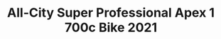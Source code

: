 ---
layout: shop-single
title: All-City Super Professional Apex 1 700c Bike 2021
id: "BI002487"
make: "All-City Super Professional Apex 1 700c Bike 2021"
model: 
brand_logo: "/globalassets/brand-logos/allcity-1.png"
name: "All-City Super Professional Apex 1 700c Bike 2021"
star_rating: "0"
price_current: "$1,650.00"
price_msrp: 
price_discount: 
availability: "Only 1 Left"
description: "&#35;&#35; ALL-CITY SUPER PROFESSIONAL APEX 1 700C BIKE 2021

&#35;&#35;&#35; THE URBAN CROSS MACHINE

Whether you're cruising the bike paths, riding to work five days a week, or
you're exploring the fireroads, you'll want to be on a highly versatile bike.
The All-City Super Professional Apex 1 700c Bike is an elegant super commuter
and an urban cross machine. It has 612 Select Steel Tubing on the frame and
has racks and fender mounts so you can easily load this bike up with all your
gear and essentials. The frame also has ample tire clearance for 700 x 45mm or
650b x 47mm tires and the frame features stealth dropper routing.

The Apex 1 version of the All-City Super Professional 700c Bike comes with a
SRAM Apex 1 11-speed drivetrain. The cassette has an ultra-wide 11-42T gear
range that makes climbing and pedaling through rough terrain much easier.
Tektro HD-R280 hydraulic disc brakes provide excellent stopping power and
perform well in various conditions. WTB ST i23 TCS 2.0 rims are paired with
WTB Riddler TCS tires that can be set up tubeless-ready for a smoother ride,
better traction, and fewer flats.

&#35;&#35;&#35; Features

  * **612 Select Steel Tubing frame** with ample tire clearance and stealth dropper routing
  * **Rack and fender mounts** so you can easily transform this into your daily commuter
  * **SRAM Apex 1 drivetrain** performs well in demanding terrain
  * **Tektro hydraulic disc brakes** provide excellent stopping power in various conditions
  * **Tubeless-ready rims and tires** for a smoother ride, better traction, and fewer flats

SPECIFICATIONS Frame | 612 Select Steel Tubing  
---|---  
Fork | Steel  
Headset | Cane Creek 40 Series  
Shifters | SRAM Apex 1 Flatbar  
Front Derailleur | Nope  
Rear Derailleur | SRAM Apex 1 Long Cage  
Crankset | FSA Omega MegaEXO, 44T  
Bottom Bracket | FSA MegaEXO  
Chain | SRAM PC-1110  
Cassette | 11-42T  
Brakes | Tektro HD-R280 Hydraulic  
Wheelset | WTB ST i23 TCS 2.0 Rims, All-City Go-Devil Hubs  
Tires | WTB Riddler 700 x 37c TCS  
Handlebar | AL6061 20mm Rise  
Stem | AL6061 3D Forged  
Grips/Bar Tape | Lock-On  
Seatpost | 27.2mm Two-Bolt  
Seatclamp | Single-Bolt  
Saddle | All-City Gonzo  
Intended Use | Commuter, Gravel, Adventure, Touring  
  
_Note: Components are subject to change without notice._

![Geo Chart
Image](//cdn.thinglink.me/api/image/700069498757054465/1024/10/none&#35;tl-700069498757054465;')

  * METRIC
  * INCH

Size | 46 | 49 | 52 | 55 | 58 | 61  
---|---|---|---|---|---|---  
A: Seat Tube Length | 460 | 490 | 520 | 550 | 580 | 610  
B: Effective Top Tube | 520 | 535 | 550 | 565 | 585 | 605  
C: Stack | 523 | 547 | 563 | 584 | 610 | 633  
D: Reach | 370 | 373 | 378 | 386 | 393 | 405  
E: BB Height | - | - | - | - | - | -  
F: BB Drop | 60 | 60 | 60 | 60 | 60 | 60  
G: Head Tube Length | 100 | 125 | 140 | 160 | 185 | 210  
H: Head Tube Angle | 71 ° | 71 ° | 71.5 ° | 72 ° | 72.5 ° | 72.5 °  
I: Seat Tube Angle | 74 ° | 73.5 ° | 73 ° | 73 ° | 72.5 ° | 72.5 °  
J: Standover Height | 749 | 776 | 800 | 826 | 853 | 879  
K: Chainstay Length | 420 | 420 | 420 | 420 | 420 | 420  
L: Wheelbase | 992 | 1004 | 1009 | 1020 | 1029 | 1049  
Crank Arm Length | 165 mm | 170 mm | 172.5 mm | 172.5 mm | 175 mm | 175 mm  
Stem Length | 80 mm | 90 mm | 100 mm | 100 mm | 110 mm | 110 mm  
Handlebar Width | 700 mm | 700 mm | 750 mm | 750 mm | 800 mm | 800 mm  
  
Size | 46 | 49 | 52 | 55 | 58 | 61  
---|---|---|---|---|---|---  
A: Seat Tube Length | 18.1 | 19.3 | 20.5 | 21.7 | 22.8 | 24.0  
B: Effective Top Tube | 20.5 | 21.1 | 21.7 | 22.2 | 23.0 | 23.8  
C: Stack | 20.6 | 21.5 | 22.2 | 23.0 | 24.0 | 24.9  
D: Reach | 14.6 | 14.7 | 14.9 | 15.2 | 15.5 | 15.9  
E: BB Height | - | - | - | - | - | -  
F: BB Drop | 2.4 | 2.4 | 2.4 | 2.4 | 2.4 | 2.4  
G: Head Tube Length | 3.9 | 4.9 | 5.5 | 6.3 | 7.3 | 8.3  
H: Head Tube Angle | 71.0 ° | 71.0 ° | 71.5 ° | 72.0 ° | 72.5 ° | 72.5 °  
I: Seat Tube Angle | 74.0 ° | 73.5 ° | 73.0 ° | 73.0 ° | 72.5 ° | 72.5 °  
J: Standover Height | 29.5 | 30.6 | 31.5 | 32.5 | 33.6 | 34.6  
K: Chainstay Length | 16.5 | 16.5 | 16.5 | 16.5 | 16.5 | 16.5  
L: Wheelbase | 39.1 | 39.5 | 39.7 | 40.2 | 40.5 | 41.3  
Crank Arm Length | 165 mm | 170 mm | 172.5 mm | 172.5 mm | 175 mm | 175 mm  
Stem Length | 80 mm | 90 mm | 100 mm | 100 mm | 110 mm | 110 mm  
Handlebar Width | 700 mm | 700 mm | 750 mm | 750 mm | 800 mm | 800 mm

"
meta_description: "ALLCITY SUPER PROFESSIONAL APEX 1 700C BIKE 2021  THE URBAN CROSS MACHINE  Whether youre cruising the bike paths riding to work five days a week or youre exploring the fireroads youll want to be on a highly versatile bike. The AllCity Super Professional Apex 1 700c Bike is an elegant super commuter and an urban cross machine."
meta_keywords: "BI002487, All-City Super Professional Apex 1 700c Bike 2021, All-City, Cyclocross Bikes, Financing"
og_description: 
og_title: 
og_type: 
og_url: 
og_image: 
og_audio: 
og_determiner: 
og_locale: 
og_locale_alternate: 
og_site_name: 
og_video: 
og_image_secure_url: 
og_image_type: 
og_image_width: 
og_image_height: 
og_image_alt: 
og_video_secure_url: 
og_video_type: 
og_video_width: 
og_video_height: 
og_audio_secure_url: 
og_audio_type: 
twitter_card: 
twitter_site: 
twitter_creator: 
twitter_image: 
twitter_title: 

---